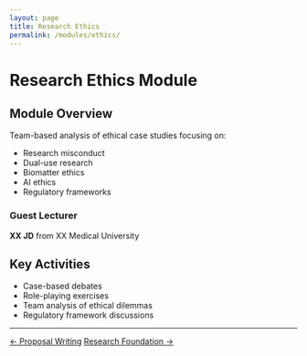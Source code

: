 ```yaml
---
layout: page
title: Research Ethics
permalink: /modules/ethics/
---
```


# Research Ethics Module

## Module Overview

Team-based analysis of ethical case studies focusing on:

- Research misconduct
- Dual-use research
- Biomatter ethics
- AI ethics
- Regulatory frameworks

### Guest Lecturer

**XX JD** from XX Medical University

## Key Activities

- Case-based debates
- Role-playing exercises
- Team analysis of ethical dilemmas
- Regulatory framework discussions

---

<div class="module-nav">
  <a href="/Bioinspired-Communication-Ethics/modules/paper/" class="btn">← Proposal Writing</a>
  <a href="/Bioinspired-Communication-Ethics/modules/foundation/" class="btn"> Research Foundation →</a>
</div>
